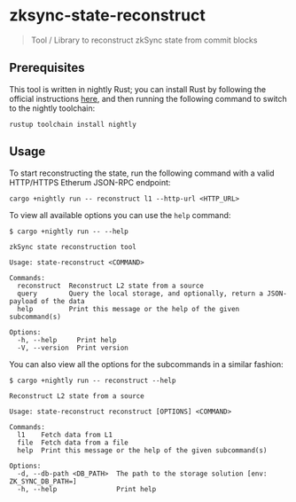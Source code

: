 # zksync-state-reconstruct
> Tool / Library to reconstruct zkSync state from commit blocks

## Prerequisites
This tool is written in nightly Rust; you can install Rust by following the official instructions [here](https://www.rust-lang.org/learn/get-started), and then running the following command to switch to the nightly toolchain:

```fish
rustup toolchain install nightly
```

## Usage
To start reconstructing the state, run the following command with a valid HTTP/HTTPS Etherum JSON-RPC endpoint:

```fish
cargo +nightly run -- reconstruct l1 --http-url <HTTP_URL>
```

To view all available options you can use the `help` command:

```fish
$ cargo +nightly run -- --help

zkSync state reconstruction tool

Usage: state-reconstruct <COMMAND>

Commands:
  reconstruct  Reconstruct L2 state from a source
  query        Query the local storage, and optionally, return a JSON-payload of the data
  help         Print this message or the help of the given subcommand(s)

Options:
  -h, --help     Print help
  -V, --version  Print version
```

You can also view all the options for the subcommands in a similar fashion:

```fish
$ cargo +nightly run -- reconstruct --help

Reconstruct L2 state from a source

Usage: state-reconstruct reconstruct [OPTIONS] <COMMAND>

Commands:
  l1    Fetch data from L1
  file  Fetch data from a file
  help  Print this message or the help of the given subcommand(s)

Options:
  -d, --db-path <DB_PATH>  The path to the storage solution [env: ZK_SYNC_DB_PATH=]
  -h, --help               Print help
```
